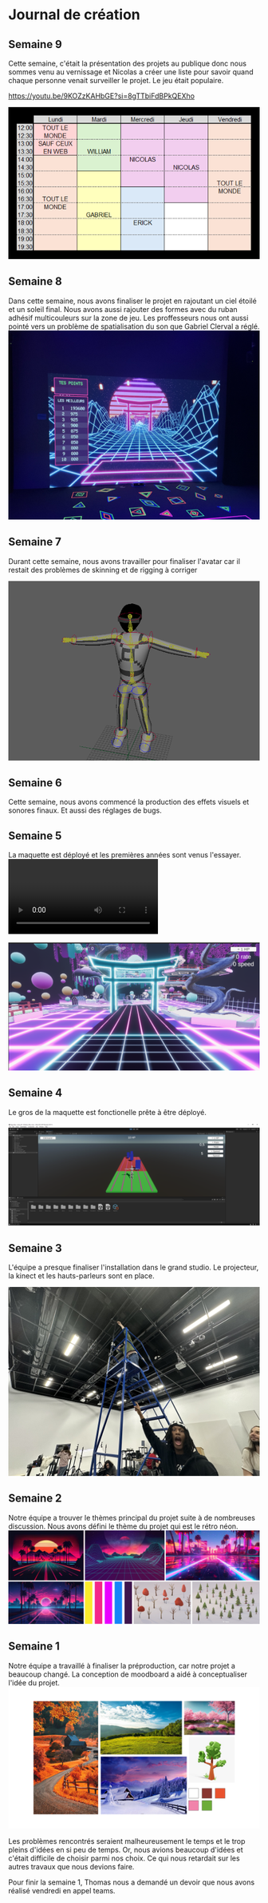 # Journal de création

## Semaine 9
Cette semaine, c'était la présentation des projets au publique donc nous sommes venu au vernissage et Nicolas a créer une liste pour savoir quand chaque personne venait surveiller le projet. Le jeu était populaire.

https://youtu.be/9KOZzKAHbGE?si=8gTTbiFdBPkQEXho

![video de la maquette](medias/horaire.png)


## Semaine 8
Dans cette semaine, nous avons finaliser le projet en rajoutant un ciel étoilé et un soleil final. Nous avons aussi rajouter des formes avec du ruban adhésif multicouleurs sur la zone de jeu. Les proffesseurs nous ont aussi pointé vers un problème de spatialisation du son que Gabriel Clerval a réglé.
![video de la maquette](medias/final.jpg)

## Semaine 7
Durant cette semaine, nous avons travailler pour finaliser l'avatar car il restait des problèmes de skinning et de rigging à corriger

![Avatar](medias/Erick/avatar.PNG)

## Semaine 6
Cette semaine, nous avons commencé la production des effets visuels et sonores finaux. Et aussi des réglages de bugs.

## Semaine 5

La maquette est déployé et les premières années sont venus l'essayer.
![video de la maquette](medias/video_maquette.mov)

![image de la maquette](medias/maquette_1.png)

## Semaine 4

Le gros de la maquette est fonctionelle prête à être déployé.

![Maquette](../preproduction/medias/Capture_maquette.PNG)

## Semaine 3

L'équipe a presque finaliser l'installation dans le grand studio. Le projecteur, la kinect et les hauts-parleurs sont en place.

![Instalation](../preproduction/medias/installation.jpg)

## Semaine 2

Notre équipe a trouver le thèmes principal du projet suite à de nombreuses discussion. Nous avons défini le thème du projet qui est le rétro néon.
![thème](medias/moodboard.png)

## Semaine 1

Notre équipe a travaillé à finaliser la préproduction, car notre projet a beaucoup changé.
La conception de moodboard a aidé à conceptualiser l'idée du projet.
![modboard](medias/Erick/moodboard.png)

Les problèmes rencontrés seraient malheureusement le temps et le trop pleins d'idées en si peu de temps. Or, nous avions beaucoup d'idées et c'était difficile de choisir parmi nos choix. Ce qui nous retardait sur les autres travaux que nous devions faire.

Pour finir la semaine 1, Thomas nous a demandé un devoir que nous avons réalisé vendredi en appel teams.

